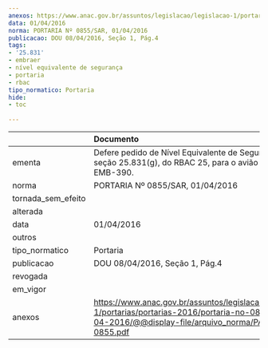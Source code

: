 ```yaml
---
anexos: https://www.anac.gov.br/assuntos/legislacao/legislacao-1/portarias/portarias-2016/portaria-no-0855-sar-01-04-2016/@@display-file/arquivo_norma/PA2016-0855.pdf
data: 01/04/2016
norma: PORTARIA Nº 0855/SAR, 01/04/2016
publicacao: DOU 08/04/2016, Seção 1, Pág.4
tags:
- '25.831'
- embraer
- nível equivalente de segurança
- portaria
- rbac
tipo_normatico: Portaria
hide: 
- toc 
 
---
```


|                    | Documento                                                                                                                                                      |
|:-------------------|:---------------------------------------------------------------------------------------------------------------------------------------------------------------|
| ementa             | Defere pedido de Nível Equivalente de Segurança para a seção 25.831(g), do RBAC 25, para o avião Embraer EMB-390.                                              |
| norma              | PORTARIA Nº 0855/SAR, 01/04/2016                                                                                                                               |
| tornada_sem_efeito |                                                                                                                                                                |
| alterada           |                                                                                                                                                                |
| data               | 01/04/2016                                                                                                                                                     |
| outros             |                                                                                                                                                                |
| tipo_normatico     | Portaria                                                                                                                                                       |
| publicacao         | DOU 08/04/2016, Seção 1, Pág.4                                                                                                                                 |
| revogada           |                                                                                                                                                                |
| em_vigor           |                                                                                                                                                                |
| anexos             | https://www.anac.gov.br/assuntos/legislacao/legislacao-1/portarias/portarias-2016/portaria-no-0855-sar-01-04-2016/@@display-file/arquivo_norma/PA2016-0855.pdf |